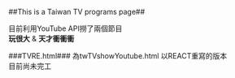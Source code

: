 ##This is a Taiwan TV programs page##

目前利用YouTube API撈了兩個節目  
**玩很大** & **天才衝衝衝**

###TVRE.html###
為twTVshowYoutube.html 以REACT重寫的版本  
目前尚未完工
